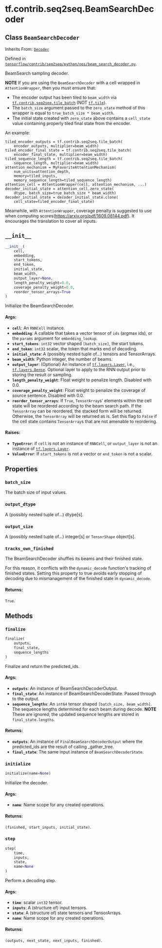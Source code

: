 <div itemscope itemtype="http://developers.google.com/ReferenceObject">
<meta itemprop="name" content="tf.contrib.seq2seq.BeamSearchDecoder" />
<meta itemprop="path" content="Stable" />
<meta itemprop="property" content="batch_size"/>
<meta itemprop="property" content="output_dtype"/>
<meta itemprop="property" content="output_size"/>
<meta itemprop="property" content="tracks_own_finished"/>
<meta itemprop="property" content="__init__"/>
<meta itemprop="property" content="finalize"/>
<meta itemprop="property" content="initialize"/>
<meta itemprop="property" content="step"/>
</div>

# tf.contrib.seq2seq.BeamSearchDecoder

## Class `BeamSearchDecoder`

Inherits From: [`Decoder`](../../../tf/contrib/seq2seq/Decoder.md)



Defined in [`tensorflow/contrib/seq2seq/python/ops/beam_search_decoder.py`](/code/stable/tensorflow/contrib/seq2seq/python/ops/beam_search_decoder.py).

BeamSearch sampling decoder.

**NOTE** If you are using the `BeamSearchDecoder` with a cell wrapped in
`AttentionWrapper`, then you must ensure that:

- The encoder output has been tiled to `beam_width` via
  <a href="../../../tf/contrib/seq2seq/tile_batch.md"><code>tf.contrib.seq2seq.tile_batch</code></a> (NOT <a href="../../../tf/tile.md"><code>tf.tile</code></a>).
- The `batch_size` argument passed to the `zero_state` method of this
  wrapper is equal to `true_batch_size * beam_width`.
- The initial state created with `zero_state` above contains a
  `cell_state` value containing properly tiled final state from the
  encoder.

An example:

```
tiled_encoder_outputs = tf.contrib.seq2seq.tile_batch(
    encoder_outputs, multiplier=beam_width)
tiled_encoder_final_state = tf.contrib.seq2seq.tile_batch(
    encoder_final_state, multiplier=beam_width)
tiled_sequence_length = tf.contrib.seq2seq.tile_batch(
    sequence_length, multiplier=beam_width)
attention_mechanism = MyFavoriteAttentionMechanism(
    num_units=attention_depth,
    memory=tiled_inputs,
    memory_sequence_length=tiled_sequence_length)
attention_cell = AttentionWrapper(cell, attention_mechanism, ...)
decoder_initial_state = attention_cell.zero_state(
    dtype, batch_size=true_batch_size * beam_width)
decoder_initial_state = decoder_initial_state.clone(
    cell_state=tiled_encoder_final_state)
```

Meanwhile, with `AttentionWrapper`, coverage penalty is suggested to use
when computing scores(https://arxiv.org/pdf/1609.08144.pdf). It encourages
the translation to cover all inputs.

<h2 id="__init__"><code>__init__</code></h2>

``` python
__init__(
    cell,
    embedding,
    start_tokens,
    end_token,
    initial_state,
    beam_width,
    output_layer=None,
    length_penalty_weight=0.0,
    coverage_penalty_weight=0.0,
    reorder_tensor_arrays=True
)
```

Initialize the BeamSearchDecoder.

#### Args:

* <b>`cell`</b>: An `RNNCell` instance.
* <b>`embedding`</b>: A callable that takes a vector tensor of `ids` (argmax ids),
    or the `params` argument for `embedding_lookup`.
* <b>`start_tokens`</b>: `int32` vector shaped `[batch_size]`, the start tokens.
* <b>`end_token`</b>: `int32` scalar, the token that marks end of decoding.
* <b>`initial_state`</b>: A (possibly nested tuple of...) tensors and TensorArrays.
* <b>`beam_width`</b>:  Python integer, the number of beams.
* <b>`output_layer`</b>: (Optional) An instance of <a href="../../../tf/layers/Layer.md"><code>tf.layers.Layer</code></a>, i.e.,
    <a href="../../../tf/layers/Dense.md"><code>tf.layers.Dense</code></a>.  Optional layer to apply to the RNN output prior
    to storing the result or sampling.
* <b>`length_penalty_weight`</b>: Float weight to penalize length. Disabled with 0.0.
* <b>`coverage_penalty_weight`</b>: Float weight to penalize the coverage of source
    sentence. Disabled with 0.0.
* <b>`reorder_tensor_arrays`</b>: If `True`, `TensorArray`s' elements within the cell
    state will be reordered according to the beam search path. If the
    `TensorArray` can be reordered, the stacked form will be returned.
    Otherwise, the `TensorArray` will be returned as is. Set this flag to
    `False` if the cell state contains `TensorArray`s that are not amenable
    to reordering.


#### Raises:

* <b>`TypeError`</b>: if `cell` is not an instance of `RNNCell`,
    or `output_layer` is not an instance of <a href="../../../tf/layers/Layer.md"><code>tf.layers.Layer</code></a>.
* <b>`ValueError`</b>: If `start_tokens` is not a vector or
    `end_token` is not a scalar.



## Properties

<h3 id="batch_size"><code>batch_size</code></h3>

The batch size of input values.

<h3 id="output_dtype"><code>output_dtype</code></h3>

A (possibly nested tuple of...) dtype[s].

<h3 id="output_size"><code>output_size</code></h3>

A (possibly nested tuple of...) integer[s] or `TensorShape` object[s].

<h3 id="tracks_own_finished"><code>tracks_own_finished</code></h3>

The BeamSearchDecoder shuffles its beams and their finished state.

For this reason, it conflicts with the `dynamic_decode` function's
tracking of finished states.  Setting this property to true avoids
early stopping of decoding due to mismanagement of the finished state
in `dynamic_decode`.

#### Returns:

`True`.



## Methods

<h3 id="finalize"><code>finalize</code></h3>

``` python
finalize(
    outputs,
    final_state,
    sequence_lengths
)
```

Finalize and return the predicted_ids.

#### Args:

* <b>`outputs`</b>: An instance of BeamSearchDecoderOutput.
* <b>`final_state`</b>: An instance of BeamSearchDecoderState. Passed through to the
    output.
* <b>`sequence_lengths`</b>: An `int64` tensor shaped `[batch_size, beam_width]`.
    The sequence lengths determined for each beam during decode.
    **NOTE** These are ignored; the updated sequence lengths are stored in
    `final_state.lengths`.


#### Returns:

* <b>`outputs`</b>: An instance of `FinalBeamSearchDecoderOutput` where the
    predicted_ids are the result of calling _gather_tree.
* <b>`final_state`</b>: The same input instance of `BeamSearchDecoderState`.

<h3 id="initialize"><code>initialize</code></h3>

``` python
initialize(name=None)
```

Initialize the decoder.

#### Args:

* <b>`name`</b>: Name scope for any created operations.


#### Returns:

`(finished, start_inputs, initial_state)`.

<h3 id="step"><code>step</code></h3>

``` python
step(
    time,
    inputs,
    state,
    name=None
)
```

Perform a decoding step.

#### Args:

* <b>`time`</b>: scalar `int32` tensor.
* <b>`inputs`</b>: A (structure of) input tensors.
* <b>`state`</b>: A (structure of) state tensors and TensorArrays.
* <b>`name`</b>: Name scope for any created operations.


#### Returns:

`(outputs, next_state, next_inputs, finished)`.



